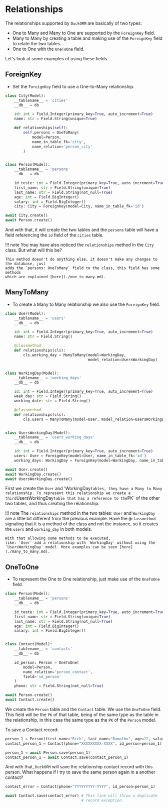 # Relationships

The relationships supported by `DuckORM` are basically of two types:

- One to Many and Many to One are supported by the `ForeignKey` field.
- Many to Many by creating a table and making use of the `ForeignKey` field to
relate the two tables.
- One to One with the `OneToOne` field.

Let's look at some examples of using these fields.

## ForeignKey

- Set the `ForeignKey` field to use a One-to-Many relationship.

``` python hl_lines="25"
class City(Model):
    __tablename__ = 'cities'
    __db__ = db

    id: int = Field.Integer(primary_key=True, auto_increment=True)
    name: str = Field.String(unique=True)

    def relationships(self):
        self.persons = OneToMany(
            model=Person,
            name_in_table_fk='city',
            name_relation='person_city'
        )


class Person(Model):
    __tablename__ = 'persons'
    __db__ = db

    id_teste: int = Field.Integer(primary_key=True, auto_increment=True)
    first_name: str = Field.String(unique=True)
    last_name: str = Field.String(not_null=True)
    age: int = Field.BigInteger()
    salary: int = Field.BigInteger()
    city: City = ForeignKey(model=City, name_in_table_fk='id')

await City.create()
await Person.create()
```

And with that, it will create the two tables and the `persons` table will have 
a field referencing the `id` field of the `cities` table.

!!! note
    You may have also noticed the `relationships` method in the `City` class. But
    what will this be?

    This method doesn't do anything else, it doesn't make any changes to the database, just
    adds the `persons: OneToMany` field to the class, this field has some methods
    which are explained [here](./one_to_many.md). 


## ManyToMany

- To create a Many to Many relationship we also use the `ForeignKey` field.

``` python  hl_lines="32-33"
class User(Model):
    __tablename__ = 'users'
    __db__ = db

    id: int = Field.Integer(primary_key=True, auto_increment=True)
    name: str = Field.String()

    @classmethod
    def relationships(cls):
        cls.working_day = ManyToMany(model=WorkingDay,
                                     model_relation=UsersWorkingDay)


class WorkingDay(Model):
    __tablename__ = 'working_days'
    __db__ = db

    id: int = Field.Integer(primary_key=True, auto_increment=True)
    week_day: str = Field.String()
    working_date: str = Field.String()

    @classmethod
    def relationships(cls):
        cls.users = ManyToMany(model=User, model_relation=UsersWorkingDay)


class UsersWorkingDay(Model):
    __tablename__ = 'users_working_days'
    __db__ = db

    id: int = Field.Integer(primary_key=True, auto_increment=True)
    users: User = ForeignKey(model=User, name_in_table_fk='id')
    working_days: WorkingDay = ForeignKey(model=WorkingDay, name_in_table_fk='id')

await User.create()
await WorkingDay.create()
await UsersWorkingDay.create()
```

First we create the `User` and 'WorkingDay` tables, they have a Many to Many
relationship. To represent this relationship we create a third `UsersWorkingDay`
table that has a reference to the `PK` of the other two tables, and thus 
creating the relationship.

!!! note
    The `relationships` method in the two tables: `User` and `WorkingDay` are a little bit
    different from the previous example. Have the `@classmethod` signaling that it is a
    method of the class and not the instance, so it creates the `users` and
    `working_day` in both models. 
    
    With that allowing some methods to be executed,
    like: `User` add a relationship with `WorkingDay` without using the
    `UsersWorkingDay` model. More examples can be seen [here](./many_to_many.md).

## OneToOne

- To represent the One to One relationship, just make use of the `OneToOne` field.

``` python  hl_lines="16-20"
class Person(Model):
    __tablename__ = 'persons'
    __db__ = db

    id_teste: int = Field.Integer(primary_key=True, auto_increment=True)
    first_name: str = Field.String(unique=True)
    last_name: str = Field.String(not_null=True)
    age: int = Field.BigInteger()
    salary: int = Field.BigInteger()


class Contact(Model):
    __tablename__ = 'contacts'
    __db__ = db

    id_person: Person = OneToOne(
        model=Person,
        name_relation='person_contact',
        field='id_person'
    )
    phone: str = Field.String(not_null=True)

await Person.create()
await Contact.create()
```

We create the `Person` table and the `Contact` table. We use the `OneToOne` field.
This field will be the `PK` of that table, being of the same type as the table in the
relationship, in this case the same type as the `PK` of the `Person` model.

To save a Contact record:

``` python hl_lines="2 5"
person_1 = Person(first_name="Rich", last_name="Ramalho", age=22, salary=1250)
contact_person_1 = Contact(phone="XXXXXXXXX-XXXX", id_person=person_1)

person_1 = await Person.save(person_1)
contact_person_1 = await Contact.save(contact_person_1)
```

And with that, `DuckORM` will save the relationship contact record
with this person. What happens if I try to save the same person again in a
another contact?

``` python hl_lines="3 4"
contact_error = Contact(phone="YYYYYYYYY-YYYY", id_person=person_1)

await Contact.save(contact_error) # This line will throw a duplicate 
                                  # record exception.
```